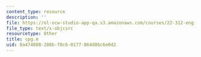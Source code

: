 ```yaml
---
content_type: resource
description: ''
file: https://ol-ocw-studio-app-qa.s3.amazonaws.com/courses/22-312-engineering-of-nuclear-reactors-fall-2015/8a474080208bf0c60177864d86c6e0d2_cpg.m
file_type: text/x-objcsrc
resourcetype: Other
title: cpg.m
uid: 8a474080-208b-f0c6-0177-864d86c6e0d2
---
```


